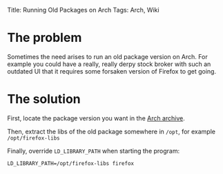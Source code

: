 Title: Running Old Packages on Arch
Tags: Arch, Wiki

# The problem

Sometimes the need arises to run an old package version on Arch. For example you could have a really, really derpy stock broker with such an outdated UI that it requires some forsaken version of Firefox to get going. 

# The solution

First, locate the package version you want in the [Arch archive](https://archive.archlinux.org/packages/).

Then, extract the libs of the old package somewhere in `/opt`, for example `/opt/firefox-libs`

Finally, override `LD_LIBRARY_PATH` when starting the program:

```
LD_LIBRARY_PATH=/opt/firefox-libs firefox
``` 
